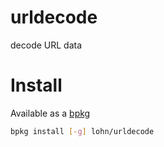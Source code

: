 # urldecode

decode URL data

# Install

Available as a [bpkg](http://www.bpkg.sh/)
```sh
bpkg install [-g] lohn/urldecode
```
